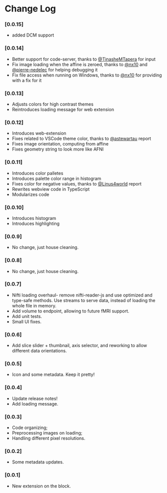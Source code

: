 # Change Log
### [0.0.15]

* added DCM support

### [0.0.14]

* Better support for code-server, thanks to [@TinasheMTapera](https://github.com/TinasheMTapera) for input
* Fix image loading when the affine is zeroed, thanks to [@nx10](https://github.com/nx10) and [@pierre-nedelec](https://github.com/pierre-nedelec) for helping debugging it
* Fix file access when running on Windows, thanks to [@nx10](https://github.com/nx10) for providing with a fix for it

### [0.0.13]

* Adjusts colors for high contrast themes
* Reintroduces loading message for web extension

### [0.0.12]

* Introduces web-extension
* Fixes related to VSCode theme color, thanks to [@astewartau](https://github.com/astewartau) report
* Fixes image orientation, computing from affine
* Fixes geometry string to look more like AFNI

### [0.0.11]

* Introduces color palletes
* Introduces palette color range in histogram
* Fixes color for negative values, thanks to [@Linus4world](https://github.com/Linus4world) report
* Rewrites webview code in TypeScript
* Modularizes code

### [0.0.10]

* Introduces histogram
* Introduces highlighting

### [0.0.9]

* No change, just house cleaning.

### [0.0.8]

* No change, just house cleaning.

### [0.0.7]

* Nifti loading overhaul- remove nifti-reader-js and use optimized and type-safe methods. Use streams to serve data, instead of loading the whole file in memory.
* Add volume to endpoint, allowing to future fMRI support.
* Add unit tests.
* Small UI fixes.

### [0.0.6]

* Add slice slider + thumbnail, axis selector, and reworking to allow different data orientations.

### [0.0.5]

* Icon and some metadata. Keep it pretty!

### [0.0.4]

* Update release notes!
* Add loading message.

### [0.0.3]

* Code organizing;
* Preprocessing images on loading;
* Handling different pixel resolutions.

### [0.0.2]

* Some metadata updates.

### [0.0.1]

* New extension on the block.
